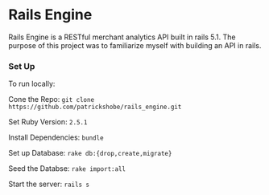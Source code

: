 # Rails Engine

Rails Engine is a RESTful merchant analytics API built in rails 5.1. The purpose
of this project was to familiarize myself with building an API in rails.

### Set Up

To run locally:

Cone the Repo: `git clone https://github.com/patrickshobe/rails_engine.git`

Set Ruby Version: `2.5.1`

Install Dependencies: `bundle`

Set up Database: `rake db:{drop,create,migrate} `

Seed the Databse: `rake import:all`

Start the server: `rails s`
